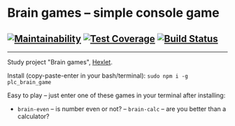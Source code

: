 # Brain games – simple console game
## [![Maintainability](https://api.codeclimate.com/v1/badges/c7eb178c4c84aea5abc1/maintainability)](https://codeclimate.com/github/peacelovecookies/brain_games/maintainability) [![Test Coverage](https://api.codeclimate.com/v1/badges/c7eb178c4c84aea5abc1/test_coverage)](https://codeclimate.com/github/peacelovecookies/brain_games/test_coverage) [![Build Status](https://travis-ci.org/peacelovecookies/brain_games.svg?branch=master)](https://travis-ci.org/peacelovecookies/brain_games)

---

Study project "Brain games", [Hexlet](https://ru.hexlet.io/?ref=50933).

Install (copy-paste-enter in your bash/terminal):
`sudo npm i -g plc_brain_game`

Easy to play – just enter one of these games in your terminal after installing:

- `brain-even` – is number even or not?
– `brain-calc` – are you better than a calculator?
